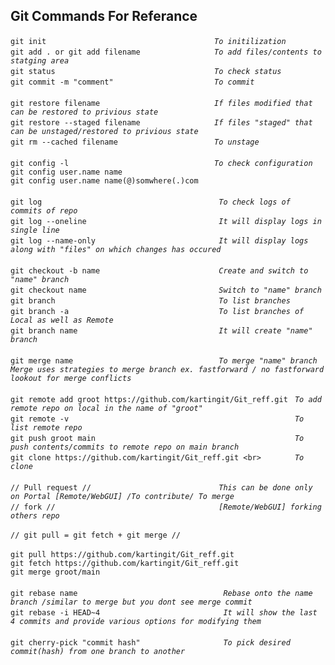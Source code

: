 ## Git Commands For Referance

`git init                                     `   *`To initilization`*<br>
`git add . or git add filename                `   *`To add files/contents to statging area`* <br>
`git status                                   `   *`To check status`* <br>
`git commit -m "comment"                      `   *`To commit`* <br>
<br>
`git restore filename                         `   *`If files modified that can be restored to privious state`* <br>
`git restore --staged filename                `   *`If files "staged" that can be unstaged/restored to privious state`* <br> 
`git rm --cached filename                     `   *`To unstage`* <br>
<br>
`git config -l                                `   *`To check configuration`* <br> 
`git config user.name name`<br>
`git config user.name name(@)somwhere(.)com`<br>
<br>
`git log                                       `   *`To check logs of commits of repo`*<br>
`git log --oneline                             `   *`It will display logs in single line`* <br>
`git log --name-only                           `   *`It will display logs along with "files" on which changes has occured`* <br>
<br>
`git checkout -b name                          `   *`Create and switch to "name" branch`* <br>
`git checkout name                             `   *`Switch to "name" branch`*<br>
`git branch                                    `   *`To list branches`*<br>
`git branch -a                                 `   *`To list branches of Local as well as Remote`* <br>
`git branch name                               `   *`It will create "name" branch`*<br>
<br>
`git merge name                                `    *`To merge "name" branch`*<br>
*`Merge uses strategies to merge branch ex. fastforward / no fastforward`* <br> 
*`lookout for merge conflicts`* <br>
<br>
`git remote add groot https://github.com/kartingit/Git_reff.git `  *`To add remote repo on local in the name of "groot"`* <br>
`git remote -v                                                  `  *`To list remote repo`* <br> 
`git push groot main                                            `  *`To push contents/commits to remote repo on main branch`* <br>
`git clone https://github.com/kartingit/Git_reff.git <br>       `  *`To clone`* <br>
<br>
`// Pull request //                            `  *`This can be done only on Portal [Remote/WebGUI] /To contribute/ To merge`* <br>
`// fork //                                    `  *`[Remote/WebGUI] forking others repo`* <br>
<br>
`// git pull = git fetch + git merge //`<br>
<br>
`git pull https://github.com/kartingit/Git_reff.git` <br>
`git fetch https://github.com/kartingit/Git_reff.git` <br>
`git merge groot/main`<br>
<br>
`git rebase name                                ` *`Rebase onto the name branch /similar to merge but you dont see merge commit`*<br> 
`git rebase -i HEAD~4                           ` *`It will show the last 4 commits and provide various options for modifying them`*<br>
<br>
`git cherry-pick "commit hash"                  ` *`To pick desired commit(hash) from one branch to another`*<br>


 
 
